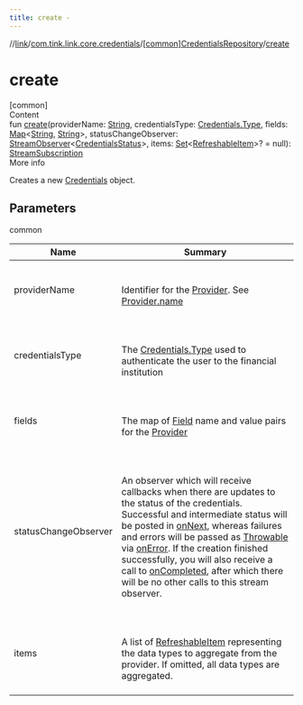 ```yaml
---
title: create -
---
```

//[link](../../index.md)/[com.tink.link.core.credentials](../index.md)/[[common]CredentialsRepository](index.md)/[create](create.md)



# create  
[common]  
Content  
fun [create](create.md)(providerName: [String](https://kotlinlang.org/api/latest/jvm/stdlib/kotlin/-string/index.html), credentialsType: [Credentials.Type](../../com.tink.model.credentials/[common]-credentials/-type/index.md), fields: [Map](https://kotlinlang.org/api/latest/jvm/stdlib/kotlin.collections/-map/index.html)<[String](https://kotlinlang.org/api/latest/jvm/stdlib/kotlin/-string/index.html), [String](https://kotlinlang.org/api/latest/jvm/stdlib/kotlin/-string/index.html)>, statusChangeObserver: [StreamObserver](../../com.tink.service.streaming.publisher/[common]-stream-observer/index.md)<[CredentialsStatus](../[common]-credentials-status/index.md)>, items: [Set](https://kotlinlang.org/api/latest/jvm/stdlib/kotlin.collections/-set/index.html)<[RefreshableItem](../../com.tink.model.credentials/[common]-refreshable-item/index.md)>? = null): [StreamSubscription](../../com.tink.service.streaming.publisher/[common]-stream-subscription/index.md)  
More info  


Creates a new [Credentials](../../com.tink.model.credentials/[common]-credentials/index.md) object.



## Parameters  
  
common  
  
|  Name|  Summary| 
|---|---|
| <a name="com.tink.link.core.credentials/CredentialsRepository/create/#kotlin.String#com.tink.model.credentials.Credentials.Type#kotlin.collections.Map[kotlin.String,kotlin.String]#com.tink.service.streaming.publisher.StreamObserver[com.tink.link.core.credentials.CredentialsStatus]#kotlin.collections.Set[com.tink.model.credentials.RefreshableItem]?/PointingToDeclaration/"></a>providerName| <a name="com.tink.link.core.credentials/CredentialsRepository/create/#kotlin.String#com.tink.model.credentials.Credentials.Type#kotlin.collections.Map[kotlin.String,kotlin.String]#com.tink.service.streaming.publisher.StreamObserver[com.tink.link.core.credentials.CredentialsStatus]#kotlin.collections.Set[com.tink.model.credentials.RefreshableItem]?/PointingToDeclaration/"></a><br><br>Identifier for the [Provider](../../com.tink.model.provider/[common]-provider/index.md). See [Provider.name](../../com.tink.model.provider/[common]-provider/name.md)<br><br>
| <a name="com.tink.link.core.credentials/CredentialsRepository/create/#kotlin.String#com.tink.model.credentials.Credentials.Type#kotlin.collections.Map[kotlin.String,kotlin.String]#com.tink.service.streaming.publisher.StreamObserver[com.tink.link.core.credentials.CredentialsStatus]#kotlin.collections.Set[com.tink.model.credentials.RefreshableItem]?/PointingToDeclaration/"></a>credentialsType| <a name="com.tink.link.core.credentials/CredentialsRepository/create/#kotlin.String#com.tink.model.credentials.Credentials.Type#kotlin.collections.Map[kotlin.String,kotlin.String]#com.tink.service.streaming.publisher.StreamObserver[com.tink.link.core.credentials.CredentialsStatus]#kotlin.collections.Set[com.tink.model.credentials.RefreshableItem]?/PointingToDeclaration/"></a><br><br>The [Credentials.Type](../../com.tink.model.credentials/[common]-credentials/-type/index.md) used to authenticate the user to the financial institution<br><br>
| <a name="com.tink.link.core.credentials/CredentialsRepository/create/#kotlin.String#com.tink.model.credentials.Credentials.Type#kotlin.collections.Map[kotlin.String,kotlin.String]#com.tink.service.streaming.publisher.StreamObserver[com.tink.link.core.credentials.CredentialsStatus]#kotlin.collections.Set[com.tink.model.credentials.RefreshableItem]?/PointingToDeclaration/"></a>fields| <a name="com.tink.link.core.credentials/CredentialsRepository/create/#kotlin.String#com.tink.model.credentials.Credentials.Type#kotlin.collections.Map[kotlin.String,kotlin.String]#com.tink.service.streaming.publisher.StreamObserver[com.tink.link.core.credentials.CredentialsStatus]#kotlin.collections.Set[com.tink.model.credentials.RefreshableItem]?/PointingToDeclaration/"></a><br><br>The map of [Field](../../com.tink.model.misc/[common]-field/index.md) name and value pairs for the [Provider](../../com.tink.model.provider/[common]-provider/index.md)<br><br>
| <a name="com.tink.link.core.credentials/CredentialsRepository/create/#kotlin.String#com.tink.model.credentials.Credentials.Type#kotlin.collections.Map[kotlin.String,kotlin.String]#com.tink.service.streaming.publisher.StreamObserver[com.tink.link.core.credentials.CredentialsStatus]#kotlin.collections.Set[com.tink.model.credentials.RefreshableItem]?/PointingToDeclaration/"></a>statusChangeObserver| <a name="com.tink.link.core.credentials/CredentialsRepository/create/#kotlin.String#com.tink.model.credentials.Credentials.Type#kotlin.collections.Map[kotlin.String,kotlin.String]#com.tink.service.streaming.publisher.StreamObserver[com.tink.link.core.credentials.CredentialsStatus]#kotlin.collections.Set[com.tink.model.credentials.RefreshableItem]?/PointingToDeclaration/"></a><br><br>An observer which will receive callbacks when there are updates to the status of the credentials. Successful and intermediate status will be posted in [onNext](../../com.tink.service.streaming.publisher/[common]-stream-observer/on-next.md), whereas failures and errors will be passed as [Throwable](https://kotlinlang.org/api/latest/jvm/stdlib/kotlin/-throwable/index.html) via [onError](../../com.tink.service.streaming.publisher/[common]-stream-observer/on-error.md). If the creation finished successfully, you will also receive a call to [onCompleted](../../com.tink.service.streaming.publisher/[common]-stream-observer/on-completed.md), after which there will be no other calls to this stream observer.<br><br>
| <a name="com.tink.link.core.credentials/CredentialsRepository/create/#kotlin.String#com.tink.model.credentials.Credentials.Type#kotlin.collections.Map[kotlin.String,kotlin.String]#com.tink.service.streaming.publisher.StreamObserver[com.tink.link.core.credentials.CredentialsStatus]#kotlin.collections.Set[com.tink.model.credentials.RefreshableItem]?/PointingToDeclaration/"></a>items| <a name="com.tink.link.core.credentials/CredentialsRepository/create/#kotlin.String#com.tink.model.credentials.Credentials.Type#kotlin.collections.Map[kotlin.String,kotlin.String]#com.tink.service.streaming.publisher.StreamObserver[com.tink.link.core.credentials.CredentialsStatus]#kotlin.collections.Set[com.tink.model.credentials.RefreshableItem]?/PointingToDeclaration/"></a><br><br>A list of [RefreshableItem](../../com.tink.model.credentials/[common]-refreshable-item/index.md) representing the data types to aggregate from the provider. If omitted, all data types are aggregated.<br><br>
  
  



